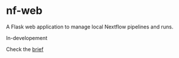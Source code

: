 # nf-web

A Flask web application to manage local Nextflow pipelines and runs.

In-developement

Check the [brief](./brief.md)

